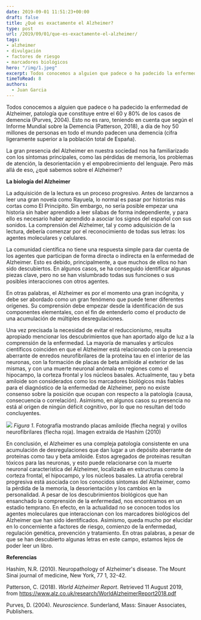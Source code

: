 ```yaml
---
date: 2019-09-01 11:51:23+00:00
draft: false
title: ¿Qué es exactamente el Alzheimer?
type: post
url: /2019/09/01/que-es-exactamente-el-alzheimer/
tags:
- alzheimer
- divulgación
- factores de riesgo
- marcadores biológicos
hero: "/img/1.jpeg"
excerpt: Todos conocemos a alguien que padece o ha padecido la enfermedad de Alzheimer, patología que constituye entre el 60 y 80% de los casos de demencia (Purves, 2004). *Leer más*
timeToRead: 8
authors:
  - Juan Garcia
---
```





Todos conocemos a alguien que padece o ha padecido la enfermedad de Alzheimer, patología que constituye entre el 60 y 80% de los casos de demencia (Purves, 2004). Esto no es raro, teniendo en cuenta que según el Informe Mundial sobre la Demencia (Patterson, 2018), a día de hoy 50 millones de personas en todo el mundo padecen una demencia (cifra ligeramente superior a la población total de España).







La
gran presencia del Alzheimer en nuestra sociedad nos ha familiarizado con los
síntomas principales, como las pérdidas de memoria, los problemas de atención,
la desorientación y el empobrecimiento del lenguaje. Pero más allá de eso, ¿qué
sabemos sobre el Alzheimer?







**La biología del Alzheimer**







La
adquisición de la lectura es un proceso progresivo. Antes de lanzarnos a leer una
gran novela como Rayuela, lo normal es pasar por historias más cortas como El Principito.
Sin embargo, no sería posible empezar una historia sin haber aprendido a leer sílabas
de forma independiente, y para ello es necesario haber aprendido a asociar los
signos del español con sus sonidos. La comprensión del Alzheimer, tal y como adquisición
de la lectura, debería comenzar por el reconocimiento de todas sus letras: los
agentes moleculares y celulares.







La comunidad científica no tiene una respuesta simple para
dar cuenta de los agentes que participan de forma directa o indirecta en la
enfermedad de Alzheimer. Esto es debido, principalmente, a que muchos de ellos
no han sido descubiertos. En algunos casos, se ha conseguido identificar
algunas piezas clave, pero no se han vislumbrado todas sus funciones o sus
posibles interacciones con otros agentes. 







En otras palabras, el Alzheimer es por el momento una gran
incógnita, y debe ser abordado como un gran fenómeno que puede tener diferentes
orígenes. Su comprensión debe empezar desde la identificación de sus
componentes elementales, con el fin de entenderlo como el producto de una
acumulación de múltiples desregulaciones. 







Una vez precisada la necesidad de evitar el reduccionismo, resulta apropiado mencionar los descubrimientos que han aportado algo de luz a la comprensión de la enfermedad. La mayoría de manuales y artículos científicos coinciden en que el Alzheimer está relacionado con la presencia aberrante de enredos neurofibrilares de la proteína tau en el interior de las neuronas, con la formación de placas de beta amiloide al exterior de las mismas, y con una muerte neuronal anómala en regiones como el hipocampo, la corteza frontal y los núcleos basales. Actualmente, tau y beta amiloide son considerados como los marcadores biológicos más fiables para el diagnóstico de la enfermedad de Alzheimer, pero no existe consenso sobre la posición que ocupan con respecto a la patología (causa, consecuencia o correlación). Asimismo, en algunos casos su presencia no está al origen de ningún déficit cognitivo, por lo que no resultan del todo concluyentes.







![](https://nervousystemhome.files.wordpress.com/2019/09/imagen-1.jpg?w=471)
_Figura 1_. Fotografía mostrando placas amiloide (flecha negra) y ovillos neurofibrilares (flecha roja). Imagen extraída de Hashim (2010)







En conclusión, el Alzheimer es una compleja patología consistente en una acumulación de desregulaciones que dan lugar a un depósito aberrante de proteínas como tau y beta amiloide. Estos agregados de proteínas resultan tóxicos para las neuronas, y esto puede relacionarse con la muerte neuronal característica del Alzheimer, localizada en estructuras como la corteza frontal, el hipocampo, y los núcleos basales. La atrofia cerebral progresiva está asociada con los conocidos síntomas del Alzheimer, como la pérdida de la memoria, la desorientación y los cambios en la personalidad. A pesar de los descubrimientos biológicos que han ensanchado la comprensión de la enfermedad, nos encontramos en un estadio temprano. En efecto, en la actualidad no se conocen todos los agentes moleculares que interaccionan con los marcadores biológicos del Alzheimer que han sido identificados. Asimismo, queda mucho por elucidar en lo concerniente a factores de riesgo, comienzo de la enfermedad, regulación genética, prevención y tratamiento.  En otras palabras, a pesar de que se han descubierto algunas letras en este campo, estamos lejos de poder leer un libro.







**Referencias**







Hashim,
N.R. (2010). Neuropathology of Alzheimer's disease. The
Mount Sinai journal of medicine, New York, 77 1, 32-42. 







Patterson, C. (2018). _World
Alzheimer Report_. Retrieved 11 August 2019, from https://www.alz.co.uk/research/WorldAlzheimerReport2018.pdf








Purves, D. (2004). _Neuroscience_. Sunderland, Mass:
Sinauer Associates, Publishers.



